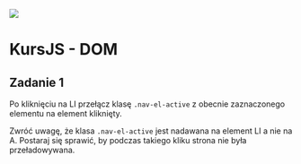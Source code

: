 ![](../../../kursjs.png)

# KursJS - DOM

## Zadanie 1
Po kliknięciu na LI przełącz klasę `.nav-el-active` z obecnie zaznaczonego elementu na element kliknięty.

Zwróć uwagę, że klasa `.nav-el-active` jest nadawana na element LI a nie na A. Postaraj się sprawić, by podczas takiego kliku strona nie była przeładowywana.